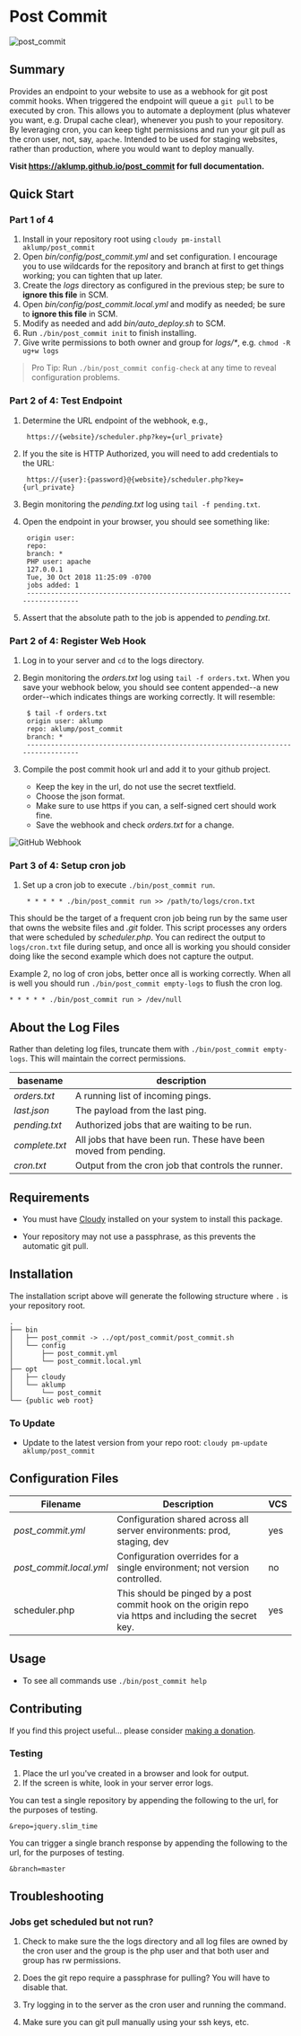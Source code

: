 # Post Commit

![post_commit](images/screenshot.jpg)

## Summary

Provides an endpoint to your website to use as a webhook for git post commit hooks.  When triggered the endpoint will queue a `git pull` to be executed by cron.  This allows you to automate a deployment (plus whatever you want, e.g. Drupal cache clear), whenever you push to your repository.  By leveraging cron, you can keep tight permissions and run your git pull as the cron user, not, say, `apache`.  Intended to be used for staging websites, rather than production, where you would want to deploy manually.

**Visit <https://aklump.github.io/post_commit> for full documentation.**

## Quick Start

### Part 1 of 4

1. Install in your repository root using `cloudy pm-install aklump/post_commit`
1. Open _bin/config/post_commit.yml_ and set configuration.  I encourage you to use wildcards for the repository and branch at first to get things working; you can tighten that up later.
1. Create the _logs_ directory as configured in the previous step; be sure to **ignore this file** in SCM.
1. Open _bin/config/post_commit.local.yml_ and modify as needed; be sure to **ignore this file** in SCM.
1. Modify as needed and add _bin/auto_deploy.sh_ to SCM.
1. Run `./bin/post_commit init` to finish installing.
1. Give write permissions to both owner and group for _logs/*_, e.g. `chmod -R ug+w logs`

> Pro Tip: Run `./bin/post_commit config-check` at any time to reveal configuration problems.

### Part 2 of 4: Test Endpoint

1. Determine the URL endpoint of the webhook, e.g., 

        https://{website}/scheduler.php?key={url_private}

1. If you the site is HTTP Authorized, you will need to add credentials to the URL:        

        https://{user}:{password}@{website}/scheduler.php?key={url_private}
1. Begin monitoring the _pending.txt_ log using `tail -f pending.txt`.
1. Open the endpoint in your browser, you should see something like:

        origin user:
        repo:
        branch: *
        PHP user: apache
        127.0.0.1
        Tue, 30 Oct 2018 11:25:09 -0700
        jobs added: 1
        --------------------------------------------------------------------------------
1. Assert that the absolute path to the job is appended to _pending.txt_.

### Part 2 of 4: Register Web Hook

1. Log in to your server and `cd` to the logs directory.
1. Begin monitoring the _orders.txt_ log using `tail -f orders.txt`.  When you save your webhook below, you should see content appended--a new order--which indicates things are working correctly.  It will resemble:

        $ tail -f orders.txt
        origin user: aklump
        repo: aklump/post_commit
        branch: *
        --------------------------------------------------------------------------------

1. Compile the post commit hook url and add it to your github project.
            
    * Keep the key in the url, do not use the secret textfield.
    * Choose the json format.
    * Make sure to use https if you can, a self-signed cert should work fine.
    * Save the webhook and check _orders.txt_ for a change.


![GitHub Webhook](images/webhook.png)

### Part 3 of 4: Setup cron job

1. Set up a cron job to execute `./bin/post_commit run`.

        * * * * * ./bin/post_commit run >> /path/to/logs/cron.txt
    
This should be the target of a frequent cron job being run by the same user that owns the website files and _.git_ folder.  This script processes any orders that were scheduled by _scheduler.php_.  You can redirect the output to `logs/cron.txt` file during setup, and once all is working you should consider doing like the second example which does not capture the output.
    
Example 2, no log of cron jobs, better once all is working correctly.  When all is well you should run `./bin/post_commit empty-logs` to flush the cron log.

    * * * * * ./bin/post_commit run > /dev/null
            
## About the Log Files

Rather than deleting log files, truncate them with `./bin/post_commit empty-logs`.  This will maintain the correct permissions.

| basename | description |
|----------|----------|
| _orders.txt_ | A running list of incoming pings.  |
| _last.json_ | The payload from the last ping. |
| _pending.txt_ | Authorized jobs that are waiting to be run. |
| _complete.txt_ | All jobs that have been run.  These have been moved from pending. |
| _cron.txt_ | Output from the cron job that controls the runner. |

## Requirements

* You must have [Cloudy](https://github.com/aklump/cloudy) installed on your system to install this package.

* Your repository may not use a passphrase, as this prevents the automatic git pull.

## Installation

The installation script above will generate the following structure where `.` is your repository root.

    .
    ├── bin
    │   ├── post_commit -> ../opt/post_commit/post_commit.sh
    │   └── config
    │       ├── post_commit.yml
    │       └── post_commit.local.yml
    ├── opt
    │   ├── cloudy
    │   └── aklump
    │       └── post_commit
    └── {public web root}

    
### To Update

- Update to the latest version from your repo root: `cloudy pm-update aklump/post_commit`

## Configuration Files

| Filename | Description | VCS |
|----------|----------|---|
| _post_commit.yml_ | Configuration shared across all server environments: prod, staging, dev  | yes |
| _post_commit.local.yml_ | Configuration overrides for a single environment; not version controlled. | no |
| scheduler.php | This should be pinged by a post commit hook on the origin repo via https and including the secret key.  | yes  |

## Usage

* To see all commands use `./bin/post_commit help`

## Contributing

If you find this project useful... please consider [making a donation](https://www.paypal.com/cgi-bin/webscr?cmd=_s-xclick&hosted_button_id=4E5KZHDQCEUV8&item_name=Gratitude%20for%20aklump%2Fpost_commit).

### Testing

1. Place the url you've created in a browser and look for output.
2. If the screen is white, look in your server error logs.

You can test a single repository by appending the following to the url, for the purposes of testing.

    &repo=jquery.slim_time

You can trigger a single branch response by appending the following to the url, for the purposes of testing.

    &branch=master

## Troubleshooting

### Jobs get scheduled but not run?

1. Check to make sure the the logs directory and all log files are owned by the cron user and the group is the php user and that both user and group has rw permissions.

1. Does the git repo require a passphrase for pulling?  You will have to disable that.

1. Try logging in to the server as the cron user and running the command.

1. Make sure you can git pull manually using your ssh keys, etc.

